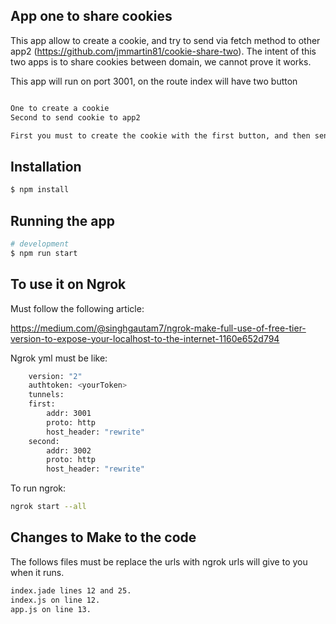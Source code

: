 
## App one to share cookies

This app allow to create a cookie, and try to send via fetch method to other app2 (https://github.com/jmmartin81/cookie-share-two).
The intent of this two apps is to share cookies between domain, we cannot prove it works.

This app will run on port 3001, on the route index will have two button

```bash

One to create a cookie
Second to send cookie to app2

First you must to create the cookie with the first button, and then send it with the second button.
```

## Installation

```bash
$ npm install
```

## Running the app

```bash
# development
$ npm run start

```

## To use it on Ngrok 

Must follow the following article:

https://medium.com/@singhgautam7/ngrok-make-full-use-of-free-tier-version-to-expose-your-localhost-to-the-internet-1160e652d794

Ngrok yml must be like:

```bash
    version: "2"
    authtoken: <yourToken>
    tunnels:
    first:
        addr: 3001
        proto: http 
        host_header: "rewrite"
    second:
        addr: 3002
        proto: http
        host_header: "rewrite"
```

To run ngrok:
```bash
ngrok start --all
```

## Changes to Make to the code 

The follows files must be replace the urls with ngrok urls will give to you when it runs.

```bash 
index.jade lines 12 and 25.
index.js on line 12.
app.js on line 13.
```
